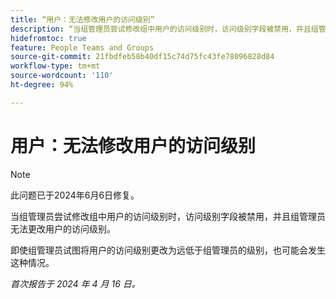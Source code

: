 ```yaml
---
title: “用户：无法修改用户的访问级别”
description: “当组管理员尝试修改组中用户的访问级别时，访问级别字段被禁用，并且组管理员无法更改用户的访问级别。”
hidefromtoc: true
feature: People Teams and Groups
source-git-commit: 21fbdfeb58b40df15c74d75fc43fe78096828d84
workflow-type: tm+mt
source-wordcount: '110'
ht-degree: 94%

---
```



# 用户：无法修改用户的访问级别

>[!NOTE]
>
>此问题已于2024年6月6日修复。

当组管理员尝试修改组中用户的访问级别时，访问级别字段被禁用，并且组管理员无法更改用户的访问级别。

即使组管理员试图将用户的访问级别更改为远低于组管理员的级别，也可能会发生这种情况。

_首次报告于 2024 年 4 月 16 日。_

